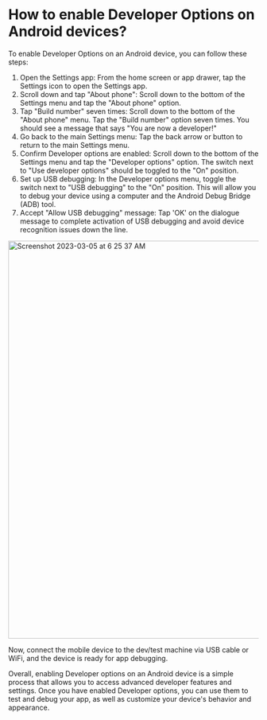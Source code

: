 # How to enable Developer Options on Android devices?


To enable Developer Options on an Android device, you can follow these steps:

1. Open the Settings app: From the home screen or app drawer, tap the Settings icon to open the Settings app.
2. Scroll down and tap "About phone": Scroll down to the bottom of the Settings menu and tap the "About phone" option.
3. Tap "Build number" seven times: Scroll down to the bottom of the "About phone" menu. Tap the "Build number" option seven times. You should see a message that says "You are now a developer!"
4. Go back to the main Settings menu: Tap the back arrow or button to return to the main Settings menu.
5. Confirm Developer options are enabled: Scroll down to the bottom of the Settings menu and tap the "Developer options" option. The switch next to "Use developer options" should be toggled to the "On" position.
6. Set up USB debugging: In the Developer options menu, toggle the switch next to "USB debugging" to the "On" position. This will allow you to debug your device using a computer and the Android Debug Bridge (ADB) tool.
7. Accept "Allow USB debugging" message: Tap 'OK' on the dialogue message to complete activation of USB debugging and avoid device recognition issues down the line.

<img width="800" alt="Screenshot 2023-03-05 at 6 25 37 AM" src="https://user-images.githubusercontent.com/70295997/222966464-6288f908-ed16-473b-8d6e-514d49862c54.png">

Now, connect the mobile device to the dev/test machine via USB cable or WiFi, and the device is ready for app debugging.

Overall, enabling Developer options on an Android device is a simple process that allows you to access advanced developer features and settings. Once you have enabled Developer options, you can use them to test and debug your app, as well as customize your device's behavior and appearance.

